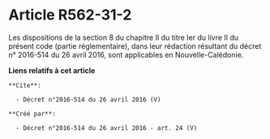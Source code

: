 # Article R562-31-2

Les dispositions de la section 8 du chapitre II du titre Ier du livre II du présent code (partie réglementaire), dans leur
rédaction résultant du décret n° 2016-514 du 26 avril 2016, sont applicables en Nouvelle-Calédonie.

**Liens relatifs à cet article**

	**Cite**:

	  - Décret n°2016-514 du 26 avril 2016 (V)

	**Créé par**:

	  - Décret n°2016-514 du 26 avril 2016 - art. 24 (V)
